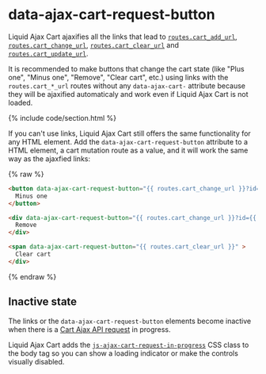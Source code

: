 # data-ajax-cart-request-button

Liquid Ajax Cart ajaxifies all the links that lead to [`routes.cart_add_url`](https://shopify.dev/api/liquid/objects/routes#routes-cart_add_url), [`routes.cart_change_url`](https://shopify.dev/api/liquid/objects/routes#routes-cart_change_url), [`routes.cart_clear_url`](https://shopify.dev/api/liquid/objects/routes#routes-cart_clear_url) and [`routes.cart_update_url`](https://shopify.dev/api/liquid/objects/routes#routes-cart_update_url). 

It is recommended to make buttons that change the cart state (like "Plus one", "Minus one", "Remove", "Clear cart", etc.) using links with the `routes.cart_*_url` routes without any `data-ajax-cart-` attribute because they will be ajaxified automaticaly and work even if Liquid Ajax Cart is not loaded.

{% include code/section.html %}

If you can't use links, Liquid Ajax Cart still offers the same functionality for any HTML element. Add the `data-ajax-cart-request-button` attribute to a HTML element, a cart mutation route as a value, and it will work the same way as the ajaxfied links:

{% raw %}
```html
<button data-ajax-cart-request-button="{{ routes.cart_change_url }}?id={{ item.key }}&quantity={{ item.quantity | minus: 1 }}" > 
  Minus one 
</button>

<div data-ajax-cart-request-button="{{ routes.cart_change_url }}?id={{ item.key }}&quantity=0" > 
  Remove
</div>

<span data-ajax-cart-request-button="{{ routes.cart_clear_url }}" > 
  Clear cart
</div>
``` 
{% endraw %}

## Inactive state

The links or the `data-ajax-cart-request-button` elements become inactive when there is a [Cart Ajax API request](/reference/requests/) in progress.

Liquid Ajax Cart adds the [`js-ajax-cart-request-in-progress`](/reference/js-ajax-cart-request-in-progress/) CSS class to the body tag so you can show a loading indicator or make the controls visually disabled.
